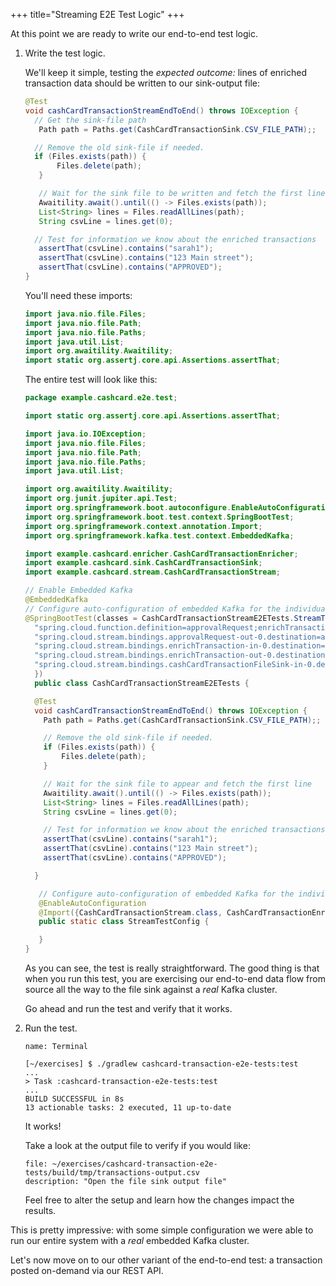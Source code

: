 +++
title="Streaming E2E Test Logic"
+++

At this point we are ready to write our end-to-end test logic.

1. Write the test logic.

   We'll keep it simple, testing the _expected outcome:_ lines of enriched transaction data should be written to our sink-output file:

   ```java
   @Test
   void cashCardTransactionStreamEndToEnd() throws IOException {
     // Get the sink-file path
      Path path = Paths.get(CashCardTransactionSink.CSV_FILE_PATH);;

     // Remove the old sink-file if needed.
     if (Files.exists(path)) {
          Files.delete(path);
      }

      // Wait for the sink file to be written and fetch the first line
      Awaitility.await().until(() -> Files.exists(path));
      List<String> lines = Files.readAllLines(path);
      String csvLine = lines.get(0);

     // Test for information we know about the enriched transactions
      assertThat(csvLine).contains("sarah1");
      assertThat(csvLine).contains("123 Main street");
      assertThat(csvLine).contains("APPROVED");
   }
   ```

   You'll need these imports:

   ```java
   import java.nio.file.Files;
   import java.nio.file.Path;
   import java.nio.file.Paths;
   import java.util.List;
   import org.awaitility.Awaitility;
   import static org.assertj.core.api.Assertions.assertThat;
   ```

   The entire test will look like this:

   ```java
   package example.cashcard.e2e.test;

   import static org.assertj.core.api.Assertions.assertThat;

   import java.io.IOException;
   import java.nio.file.Files;
   import java.nio.file.Path;
   import java.nio.file.Paths;
   import java.util.List;

   import org.awaitility.Awaitility;
   import org.junit.jupiter.api.Test;
   import org.springframework.boot.autoconfigure.EnableAutoConfiguration;
   import org.springframework.boot.test.context.SpringBootTest;
   import org.springframework.context.annotation.Import;
   import org.springframework.kafka.test.context.EmbeddedKafka;

   import example.cashcard.enricher.CashCardTransactionEnricher;
   import example.cashcard.sink.CashCardTransactionSink;
   import example.cashcard.stream.CashCardTransactionStream;

   // Enable Embedded Kafka
   @EmbeddedKafka
   // Configure auto-configuration of embedded Kafka for the individual application configurations
   @SpringBootTest(classes = CashCardTransactionStreamE2ETests.StreamTestConfig.class, properties = {
     "spring.cloud.function.definition=approvalRequest;enrichTransaction;cashCardTransactionFileSink",
     "spring.cloud.stream.bindings.approvalRequest-out-0.destination=approval-requests",
     "spring.cloud.stream.bindings.enrichTransaction-in-0.destination=approval-requests",
     "spring.cloud.stream.bindings.enrichTransaction-out-0.destination=enriched-transactions",
     "spring.cloud.stream.bindings.cashCardTransactionFileSink-in-0.destination=enriched-transactions"
     })
     public class CashCardTransactionStreamE2ETests {

     @Test
     void cashCardTransactionStreamEndToEnd() throws IOException {
       Path path = Paths.get(CashCardTransactionSink.CSV_FILE_PATH);;

       // Remove the old sink-file if needed.
       if (Files.exists(path)) {
           Files.delete(path);
       }

       // Wait for the sink file to appear and fetch the first line
       Awaitility.await().until(() -> Files.exists(path));
       List<String> lines = Files.readAllLines(path);
       String csvLine = lines.get(0);

       // Test for information we know about the enriched transactions
       assertThat(csvLine).contains("sarah1");
       assertThat(csvLine).contains("123 Main street");
       assertThat(csvLine).contains("APPROVED");

     }

      // Configure auto-configuration of embedded Kafka for the individual components
      @EnableAutoConfiguration
      @Import({CashCardTransactionStream.class, CashCardTransactionEnricher.class, CashCardTransactionSink.class})
      public static class StreamTestConfig {

      }
   }
   ```

   As you can see, the test is really straightforward. The good thing is that when you run this test, you are exercising our end-to-end data flow from source all the way to the file sink against a _real_ Kafka cluster.

   Go ahead and run the test and verify that it works.

1. Run the test.

   ```dashboard:open-dashboard
   name: Terminal
   ```

   ```shell
   [~/exercises] $ ./gradlew cashcard-transaction-e2e-tests:test
   ...
   > Task :cashcard-transaction-e2e-tests:test
   ...
   BUILD SUCCESSFUL in 8s
   13 actionable tasks: 2 executed, 11 up-to-date
   ```

   It works!

   Take a look at the output file to verify if you would like:

   ```editor:open-file
   file: ~/exercises/cashcard-transaction-e2e-tests/build/tmp/transactions-output.csv
   description: "Open the file sink output file"
   ```

   Feel free to alter the setup and learn how the changes impact the results.

This is pretty impressive: with some simple configuration we were able to run our entire system with a _real_ embedded Kafka cluster.

Let's now move on to our other variant of the end-to-end test: a transaction posted on-demand via our REST API.
